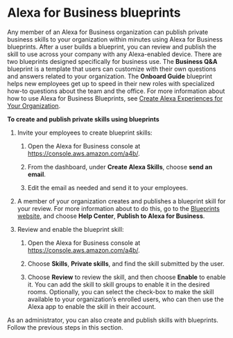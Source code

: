# Alexa for Business blueprints<a name="blueprints"></a>

Any member of an Alexa for Business organization can publish private business skills to your organization within minutes using Alexa for Business blueprints\. After a user builds a blueprint, you can review and publish the skill to use across your company with any Alexa\-enabled device\. There are two blueprints designed specifically for business use\. The **Business Q&A** blueprint is a template that users can customize with their own questions and answers related to your organization\. The **Onboard Guide** blueprint helps new employees get up to speed in their new roles with specialized how\-to questions about the team and the office\. For more information about how to use Alexa for Business Blueprints, see [Create Alexa Experiences for Your Organization](http://aws.amazon.com/alexaforbusiness/blueprints)\.

**To create and publish private skills using blueprints**

1. Invite your employees to create blueprint skills:

   1. Open the Alexa for Business console at [https://console\.aws\.amazon\.com/a4b/](https://console.aws.amazon.com/a4b/)\.

   1. From the dashboard, under **Create Alexa Skills**, choose **send an email**\.

   1. Edit the email as needed and send it to your employees\.

1. A member of your organization creates and publishes a blueprint skill for your review\. For more information about to do this, go to the [Blueprints website](https://blueprints.amazon.com/a4b?source=adminInstructions), and choose **Help Center**, **Publish to Alexa for Business**\.

1. Review and enable the blueprint skill:

   1. Open the Alexa for Business console at [https://console\.aws\.amazon\.com/a4b/](https://console.aws.amazon.com/a4b/)\.

   1. Choose **Skills**, **Private skills**, and find the skill submitted by the user\.

   1. Choose **Review** to review the skill, and then choose **Enable** to enable it\. You can add the skill to skill groups to enable it in the desired rooms\. Optionally, you can select the check\-box to make the skill available to your organization’s enrolled users, who can then use the Alexa app to enable the skill in their account\.

As an administrator, you can also create and publish skills with blueprints\. Follow the previous steps in this section\.